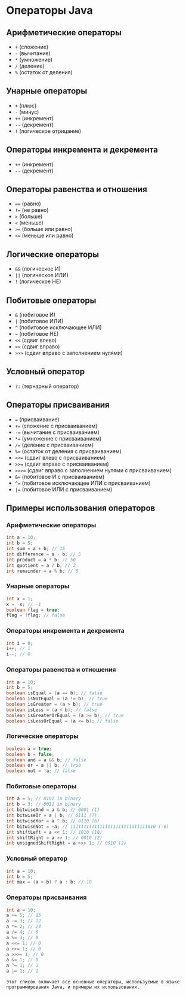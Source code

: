 # Операторы Java

## Арифметические операторы
- `+` (сложение)
- `-` (вычитание)
- `*` (умножение)
- `/` (деление)
- `%` (остаток от деления)

## Унарные операторы
- `+` (плюс)
- `-` (минус)
- `++` (инкремент)
- `--` (декремент)
- `!` (логическое отрицание)

## Операторы инкремента и декремента
- `++` (инкремент)
- `--` (декремент)

## Операторы равенства и отношения
- `==` (равно)
- `!=` (не равно)
- `>` (больше)
- `<` (меньше)
- `>=` (больше или равно)
- `<=` (меньше или равно)

## Логические операторы
- `&&` (логическое И)
- `||` (логическое ИЛИ)
- `!` (логическое НЕ)

## Побитовые операторы
- `&` (побитовое И)
- `|` (побитовое ИЛИ)
- `^` (побитовое исключающее ИЛИ)
- `~` (побитовое НЕ)
- `<<` (сдвиг влево)
- `>>` (сдвиг вправо)
- `>>>` (сдвиг вправо с заполнением нулями)

## Условный оператор
- `?:` (тернарный оператор)

## Операторы присваивания
- `=` (присваивание)
- `+=` (сложение с присваиванием)
- `-=` (вычитание с присваиванием)
- `*=` (умножение с присваиванием)
- `/=` (деление с присваиванием)
- `%=` (остаток от деления с присваиванием)
- `<<=` (сдвиг влево с присваиванием)
- `>>=` (сдвиг вправо с присваиванием)
- `>>>=` (сдвиг вправо с заполнением нулями с присваиванием)
- `&=` (побитовое И с присваиванием)
- `^=` (побитовое исключающее ИЛИ с присваиванием)
- `|=` (побитовое ИЛИ с присваиванием)

## Примеры использования операторов

### Арифметические операторы
```java
int a = 10;
int b = 5;
int sum = a + b; // 15
int difference = a - b; // 5
int product = a * b; // 50
int quotient = a / b; // 2
int remainder = a % b; // 0
```
### Унарные операторы
```java
int x = 1;
x = -x; // -1
boolean flag = true;
flag = !flag; // false
```
### Операторы инкремента и декремента
```java
int i = 0;
i++; // 1
i--; // 0
```
### Операторы равенства и отношения
```java
int a = 10;
int b = 5;
boolean isEqual = (a == b); // false
boolean isNotEqual = (a != b); // true
boolean isGreater = (a > b); // true
boolean isLess = (a < b); // false
boolean isGreaterOrEqual = (a >= b); // true
boolean isLessOrEqual = (a <= b); // false
```
### Логические операторы
```java
boolean a = true;
boolean b = false;
boolean and = a && b; // false
boolean or = a || b; // true
boolean not = !a; // false
```
### Побитовые операторы
```java
int a = 5; // 0101 in binary
int b = 3; // 0011 in binary
int bitwiseAnd = a & b; // 0001 (1)
int bitwiseOr = a | b; // 0111 (7)
int bitwiseXor = a ^ b; // 0110 (6)
int bitwiseNot = ~a; // 11111111111111111111111111111010 (-6)
int shiftLeft = a << 1; // 1010 (10)
int shiftRight = a >> 1; // 0010 (2)
int unsignedShiftRight = a >>> 1; // 0010 (2)
```
### Условный оператор
```java
int a = 10;
int b = 5;
int max = (a > b) ? a : b; // 10
```
### Операторы присваивания
```java
int a = 10;
a += 5; // 15
a -= 3; // 12
a *= 2; // 24
a /= 4; // 6
a %= 3; // 0
a <<= 1; // 0
a >>= 1; // 0
a >>>= 1; // 0
a &= 1; // 0
a ^= 1; // 1
a |= 1; // 1
```

```
Этот список включает все основные операторы, используемые в языке программирования Java, и примеры их использования.
```